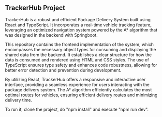 TrackerHub Project
-----------------------

TrackerHub is a robust and efficient Package Delivery System built using React and TypeScript. It incorporates a real-time vehicle tracking feature, leveraging an optimized navigation system powered by the A* algorithm that was designed in the backend with Springboot.

This repository contains the frontend implementation of the system, which encompasses the necessary object types for consuming and displaying the shared data from the backend. It establishes a clear structure for how the data is consumed and rendered using HTML and CSS styles. The use of TypeScript ensures type safety and enhances code robustness, allowing for better error detection and prevention during development.

By utilizing React, TrackerHub offers a responsive and interactive user interface, providing a seamless experience for users interacting with the package delivery system. The A* algorithm efficiently calculates the most optimal routes for vehicles, ensuring efficient delivery routes and minimizing delivery time.

To run it, clone the project, do "npm install" and execute "npm run dev".
